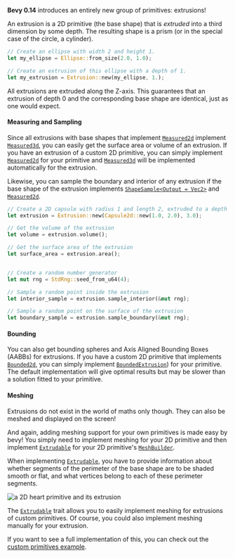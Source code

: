 **Bevy 0.14** introduces an entirely new group of primitives: extrusions!

An extrusion is a 2D primitive (the base shape) that is *extruded* into a third dimension by some depth. The resulting shape is a prism (or in the special case of the circle, a cylinder).

```rust
// Create an ellipse with width 2 and height 1.
let my_ellipse = Ellipse::from_size(2.0, 1.0);

// Create an extrusion of this ellipse with a depth of 1.
let my_extrusion = Extrusion::new(my_ellipse, 1.);
```

All extrusions are extruded along the Z-axis. This guarantees that an extrusion of depth 0 and the corresponding base shape are identical, just as one would expect.

#### Measuring and Sampling

Since all extrusions with base shapes that implement [`Measured2d`] implement [`Measured3d`], you can easily get the surface area or volume of an extrusion.
If you have an extrusion of a custom 2D primitive, you can simply implement [`Measured2d`] for your primitive and [`Measured3d`] will be implemented automatically for the extrusion.

Likewise, you can sample the boundary and interior of any extrusion if the base shape of the extrusion implements [`ShapeSample<Output = Vec2>`](http://dev-docs.bevyengine.org/bevy/math/trait.ShapeSample.html) and [`Measured2d`].

```rust
// Create a 2D capsule with radius 1 and length 2, extruded to a depth of 3
let extrusion = Extrusion::new(Capsule2d::new(1.0, 2.0), 3.0);

// Get the volume of the extrusion
let volume = extrusion.volume();

// Get the surface area of the extrusion
let surface_area = extrusion.area();


// Create a random number generator
let mut rng = StdRng::seed_from_u64(4);

// Sample a random point inside the extrusion
let interior_sample = extrusion.sample_interior(&mut rng);

// Sample a random point on the surface of the extrusion
let boundary_sample = extrusion.sample_boundary(&mut rng);
```

#### Bounding

You can also get bounding spheres and Axis Aligned Bounding Boxes (AABBs) for extrusions. If you have a custom 2D primitive that implements [`Bounded2d`], you can simply implement [`BoundedExtrusion`]) for your primitive. The default implementation will give optimal results but may be slower than a solution fitted to your primitive.

#### Meshing

Extrusions do not exist in the world of maths only though. They can also be meshed and displayed on the screen!

And again, adding meshing support for your own primitives is made easy by bevy! You simply need to implement meshing for your 2D primitive and then implement [`Extrudable`] for your 2D primitive's [`MeshBuilder`].

When implementing [`Extrudable`], you have to provide information about whether segments of the perimeter of the base shape are to be shaded smooth or flat, and what vertices belong to each of these perimeter segments.

![a 2D heart primitive and its extrusion](heart_extrusion.jpg)

The [`Extrudable`] trait allows you to easily implement meshing for extrusions of custom primitives. Of course, you could also implement meshing manually for your extrusion.

If you want to see a full implementation of this, you can check out the [custom primitives example](https://github.com/bevyengine/bevy/tree/v0.14.0/examples/math/custom_primitives.rs).

[`Measured2d`]: http://dev-docs.bevyengine.org/bevy/math/prelude/trait.Measured2d.html
[`Measured3d`]: http://dev-docs.bevyengine.org/bevy/math/prelude/trait.Measured3d.html
[`Extrudable`]: http://dev-docs.bevyengine.org/bevy/render/mesh/trait.Extrudable.html
[`Bounded2d`]: http://dev-docs.bevyengine.org/bevy/math/bounding/trait.Bounded2d.html
[`BoundedExtrusion`]: http://dev-docs.bevyengine.org/bevy/math/bounding/trait.BoundedExtrusion.html
[`MeshBuilder`]: http://dev-docs.bevyengine.org/bevy/prelude/trait.MeshBuilder.html
